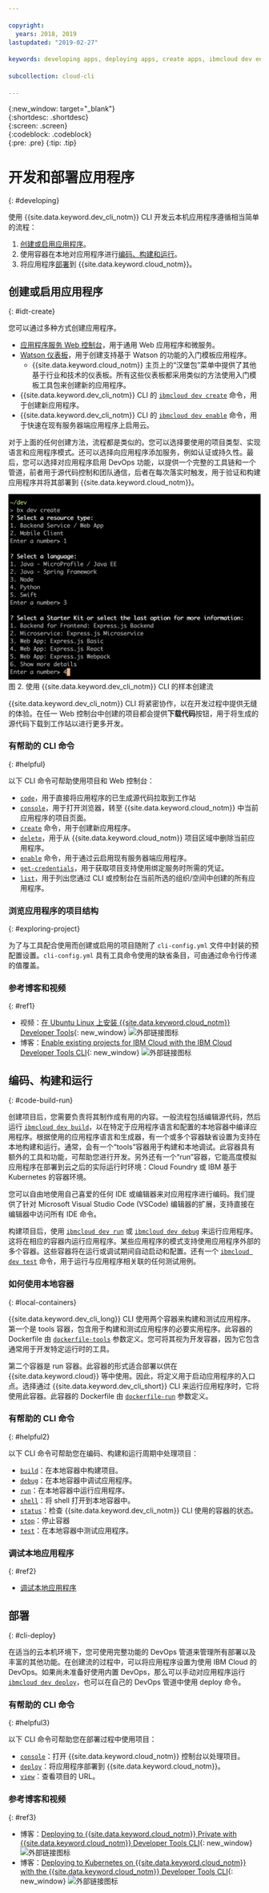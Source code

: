 ```yaml
---

copyright:
  years: 2018, 2019
lastupdated: "2019-02-27"

keywords: developing apps, deploying apps, create apps, ibmcloud dev enable, ibmcloud dev create, local containers, ibmcloud dev run, ibmcloud dev, cli blog, cli video, cli reference

subcollection: cloud-cli

---
```


{:new_window: target="_blank"}  
{:shortdesc: .shortdesc}  
{:screen: .screen}  
{:codeblock: .codeblock}  
{:pre: .pre}
{:tip: .tip}

# 开发和部署应用程序
{: #developing}

使用 {{site.data.keyword.dev_cli_notm}} CLI 开发云本机应用程序遵循相当简单的流程：

1. [创建或启用应用程序](#idt-create)。
2. 使用容器在本地对应用程序进行[编码、构建和运行](#code-build-run)。
3. 将应用程序[部署](#cli-deploy)到 {{site.data.keyword.cloud_notm}}。

## 创建或启用应用程序
{: #idt-create}

您可以通过多种方式创建应用程序。
- [应用程序服务 Web 控制台](https://cloud.ibm.com/developer/appservice/dashboard)，用于通用 Web 应用程序和微服务。
- [Watson 仪表板](https://cloud.ibm.com/developer/watson/dashboard)，用于创建支持基于 Watson 的功能的入门模板应用程序。
    - {{site.data.keyword.cloud_notm}} 主页上的“汉堡包”菜单中提供了其他基于行业和技术的仪表板。所有这些仪表板都采用类似的方法使用入门模板工具包来创建新的应用程序。
- {{site.data.keyword.dev_cli_notm}} CLI 的 [`ibmcloud dev create`](/docs/cli/idt?topic=cloud-cli-idt-cli#create) 命令，用于创建新应用程序。
- {{site.data.keyword.dev_cli_notm}} CLI 的 [`ibmcloud dev enable`](/docs/cli/idt?topic=cloud-cli-idt-cli#enable) 命令，用于快速在现有服务器端应用程序上启用云。

对于上面的任何创建方法，流程都是类似的。您可以选择要使用的项目类型、实现语言和应用程序模式。还可以选择向应用程序添加服务，例如认证或持久性。最后，您可以选择对应用程序启用 DevOps 功能，以提供一个完整的工具链和一个管道，前者用于源代码控制和团队通信，后者在每次落实时触发，用于验证和构建应用程序并将其部署到 {{site.data.keyword.cloud_notm}}。

![使用 {{site.data.keyword.dev_cli_notm}} CLI 的样本创建流](create_flow.png "使用 {{site.data.keyword.dev_cli_notm}} CLI 的样本创建流") <br> 图 2. 使用 {{site.data.keyword.dev_cli_notm}} CLI 的样本创建流

{{site.data.keyword.dev_cli_notm}} CLI 将紧密协作，以在开发过程中提供无缝的体验。在任一 Web 控制台中创建的项目都会提供**下载代码**按钮，用于将生成的源代码下载到工作站以进行更多开发。

### 有帮助的 CLI 命令
{: #helpful}

以下 CLI 命令可帮助使用项目和 Web 控制台：
- [`code`](/docs/cli/idt?topic=cloud-cli-idt-cli#code)，用于直接将应用程序的已生成源代码拉取到工作站
- [`console`](/docs/cli/idt?topic=cloud-cli-idt-cli#console)，用于打开浏览器，转至 {{site.data.keyword.cloud_notm}} 中当前应用程序的项目页面。
- [`create`](/docs/cli/idt?topic=cloud-cli-idt-cli#create) 命令，用于创建新应用程序。
- [`delete`](/docs/cli/idt?topic=cloud-cli-idt-cli#delete)，用于从 {{site.data.keyword.cloud_notm}} 项目区域中删除当前应用程序。
- [`enable`](/docs/cli/idt?topic=cloud-cli-idt-cli#enable) 命令，用于通过云启用现有服务器端应用程序。
- [`get-credentials`](/docs/cli/idt?topic=cloud-cli-idt-cli#get-credentials)，用于获取项目支持使用绑定服务时所需的凭证。
- [`list`](/docs/cli/idt/?topic=cloud-cli-idt-cli#list)，用于列出您通过 CLI 或控制台在当前所选的组织/空间中创建的所有应用程序。

### 浏览应用程序的项目结构
{: #exploring-project}

为了与工具配合使用而创建或启用的项目随附了 `cli-config.yml` 文件中封装的预配置设置。`cli-config.yml` 具有工具命令使用的缺省条目，可由通过命令行传递的值覆盖。

### 参考博客和视频
{: #ref1}

- 视频：[在 Ubuntu Linux 上安装 {{site.data.keyword.cloud_notm}} Developer Tools](https://www.youtube.com/watch?v=sr7KjHAKpEs){: new_window} ![外部链接图标](../../icons/launch-glyph.svg "外部链接图标")
- 博客：[Enable existing projects for IBM Cloud with the IBM Cloud Developer Tools CLI](https://www.ibm.com/blogs/bluemix/2017/09/enable-existing-projects-ibm-cloud-ibm-cloud-developer-tools-cli/){: new_window} ![外部链接图标](../../icons/launch-glyph.svg "外部链接图标")

## 编码、构建和运行
{: #code-build-run}

创建项目后，您需要负责将其制作成有用的内容。一般流程包括编辑源代码，然后运行 [`ibmcloud dev build`](/docs/cli/idt?topic=cloud-cli-idt-cli#build)，以在特定于应用程序语言和配置的本地容器中编译应用程序。根据使用的应用程序语言和生成器，有一个或多个容器缺省设置为支持在本地构建和运行。通常，会有一个“tools”容器用于构建和本地调试。此容器具有额外的工具和功能，可帮助您进行开发。另外还有一个“run”容器，它能高度模拟应用程序在部署到云之后的实际运行时环境：Cloud Foundry 或 IBM 基于 Kubernetes 的容器环境。

您可以自由地使用自己喜爱的任何 IDE 或编辑器来对应用程序进行编码。我们提供了针对 Microsoft Visual Studio Code (VSCode) 编辑器的扩展，支持直接在编辑器中访问所有 IDE 命令。

构建项目后，使用 [`ibmcloud dev run`](/docs/cli/idt?topic=cloud-cli-idt-cli#run) 或 [`ibmcloud dev debug`](/docs/cli/iddt/commands.html#debug) 来运行应用程序。这将在相应的容器内运行应用程序。某些应用程序的模式支持使用应用程序外部的多个容器。这些容器将在运行或调试期间自动启动和配置。还有一个 [`ibmcloud dev test`](/docs/cli/idt?topic=cloud-cli-idt-cli#test) 命令，用于运行与应用程序相关联的任何测试用例。

### 如何使用本地容器
{: #local-containers}

{{site.data.keyword.dev_cli_long}} CLI 使用两个容器来构建和测试应用程序。第一个是 tools 容器，包含用于构建和测试应用程序的必要实用程序。此容器的 Dockerfile 由 [`dockerfile-tools`](/docs/cli/idt?topic=cloud-cli-idt-cli#command-parameters) 参数定义。您可将其视为开发容器，因为它包含通常用于开发特定运行时的工具。

第二个容器是 run 容器。此容器的形式适合部署以供在 {{site.data.keyword.cloud}} 等中使用。因此，将定义用于启动应用程序的入口点。选择通过 {{site.data.keyword.dev_cli_short}} CLI 来运行应用程序时，它将使用此容器。此容器的 Dockerfile 由 [`dockerfile-run`](/docs/cli/idt?topic=cloud-cli-idt-cli#run-parameters) 参数定义。

### 有帮助的 CLI 命令
{: #helpful2}

以下 CLI 命令可帮助您在编码、构建和运行周期中处理项目：
- [`build`](/docs/cli/idt?topic=cloud-cli-idt-cli#build)：在本地容器中构建项目。
- [`debug`](/docs/cli/idt?topic=cloud-cli-idt-cli#debug)：在本地容器中调试应用程序。
- [`run`](/docs/cli/idt?topic=cloud-cli-idt-cli#run)：在本地容器中运行应用程序。
- [`shell`](/docs/cli/idt?topic=cloud-cli-idt-cli#shell)：将 shell 打开到本地容器中。
- [`status`](/docs/cli/idt?topic=cloud-cli-idt-cli#status)：检查 {{site.data.keyword.dev_cli_notm}} CLI 使用的容器的状态。
- [`stop`](/docs/cli/idt?topic=cloud-cli-idt-cli#stop)：停止容器
- [`test`](/docs/cli/idt?topic=cloud-cli-idt-cli#test)：在本地容器中测试应用程序。

### 调试本地应用程序
{: #ref2}

- [调试本地应用程序](/docs/cli/idt?topic=cloud-cli-local-debug#local-debug)

## 部署
{: #cli-deploy}

在适当的云本机环境下，您可使用完整功能的 DevOps 管道来管理所有部署以及丰富的其他功能。在创建流的过程中，可以将应用程序设置为使用 IBM Cloud 的 DevOps。如果尚未准备好使用内置 DevOps，那么可以手动对应用程序运行 [`ibmcloud dev deploy`](/docs/cli/idt?topic=cloud-cli-idt-cli#deploy)，也可以在自己的 DevOps 管道中使用 deploy 命令。  

### 有帮助的 CLI 命令
{: #helpful3}

以下 CLI 命令可帮助您在部署过程中使用项目：
- [`console`](/docs/cli/idt?topic=cloud-cli-idt-cli#console)：打开 {{site.data.keyword.cloud_notm}} 控制台以处理项目。
- [`deploy`](/docs/cli/idt?topic=cloud-cli-idt-cli#deploy)：将应用程序部署到 {{site.data.keyword.cloud_notm}}。
- [`view`](/docs/cli/idt?topic=cloud-cli-idt-cli#view)：查看项目的 URL。

### 参考博客和视频
{: #ref3}

- 博客：[Deploying to {{site.data.keyword.cloud_notm}} Private with {{site.data.keyword.cloud_notm}} Developer Tools CLI](https://www.ibm.com/blogs/bluemix/2017/09/deploying-ibm-cloud-private-ibm-cloud-developer-tools-cli/){: new_window} ![外部链接图标](../../icons/launch-glyph.svg "外部链接图标")
- 博客：[Deploying to Kubernetes on {{site.data.keyword.cloud_notm}} with the {{site.data.keyword.cloud_notm}} Developer Tools CLI](https://www.ibm.com/blogs/bluemix/2017/09/deploying-kubernetes-ibm-cloud-ibm-cloud-developer-tools-cli/){: new_window} ![外部链接图标](../../icons/launch-glyph.svg "外部链接图标")
